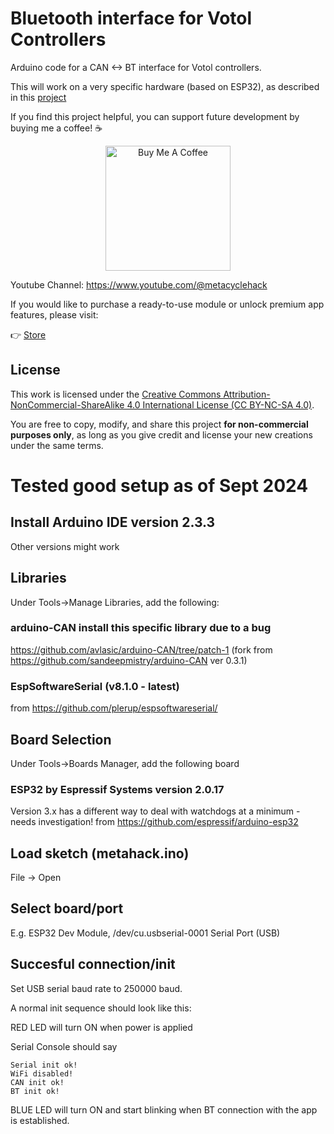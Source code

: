 # Bluetooth interface for Votol Controllers

Arduino code for a CAN &lt;-> BT interface for Votol controllers.

This will work on a very specific hardware (based on ESP32), as described in this [project](https://github.com/virgilm/votol_tuner_hardware)

If you find this project helpful, you can support future development by buying me a coffee! ☕

<p align="center">
  <a href="https://www.buymeacoffee.com/metahack" target="_blank">
    <img src="https://cdn.buymeacoffee.com/buttons/v2/default-yellow.png" alt="Buy Me A Coffee" width="200">
  </a>
</p>

Youtube Channel: https://www.youtube.com/@metacyclehack

If you would like to purchase a ready-to-use module or unlock premium app features, please visit:

👉 [Store](https://buymeacoffee.com/metahack/extras)

## License
This work is licensed under the [Creative Commons Attribution-NonCommercial-ShareAlike 4.0 International License (CC BY-NC-SA 4.0)](https://creativecommons.org/licenses/by-nc-sa/4.0/).

You are free to copy, modify, and share this project **for non-commercial purposes only**, as long as you give credit and license your new creations under the same terms.

# Tested good setup as of Sept 2024

## Install Arduino IDE version 2.3.3
Other versions might work

## Libraries
Under Tools->Manage Libraries, add the following:

### arduino-CAN install this specific library due to a bug
https://github.com/avlasic/arduino-CAN/tree/patch-1
(fork from https://github.com/sandeepmistry/arduino-CAN ver 0.3.1)

### EspSoftwareSerial (v8.1.0 - latest)

from https://github.com/plerup/espsoftwareserial/

## Board Selection
Under Tools->Boards Manager, add the following board

### ESP32 by Espressif Systems version 2.0.17
Version 3.x has a different way to deal with watchdogs at a minimum - needs investigation!
from https://github.com/espressif/arduino-esp32

## Load sketch (metahack.ino)

File -> Open

## Select board/port

E.g. ESP32 Dev Module, /dev/cu.usbserial-0001 Serial Port (USB)

## Succesful connection/init

Set USB serial baud rate to 250000 baud.

A normal init sequence should look like this:

RED LED will turn ON when power is applied

Serial Console should say

```
Serial init ok!
WiFi disabled!
CAN init ok!
BT init ok!
```

BLUE LED will turn ON and start blinking when BT connection with the app is established.

